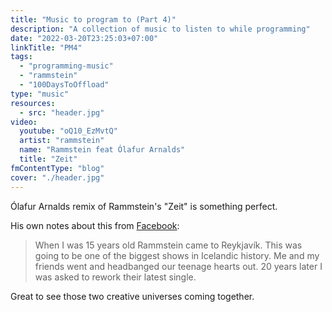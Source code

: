 ```yaml
---
title: "Music to program to (Part 4)"
description: "A collection of music to listen to while programming"
date: "2022-03-20T23:25:03+07:00"
linkTitle: "PM4"
tags:
  - "programming-music"
  - "rammstein"
  - "100DaysToOffload"
type: "music"
resources:
  - src: "header.jpg"
video:
  youtube: "oQ10_EzMvtQ"
  artist: "rammstein"
  name: "Rammstein feat Ólafur Arnalds"
  title: "Zeit"
fmContentType: "blog"
cover: "./header.jpg"
---
```


Ólafur Arnalds remix of Rammstein's "Zeit" is something perfect.

His own notes about this from [Facebook](https://www.facebook.com/olafurarnalds/posts/506424670842393):

> When I was 15 years old Rammstein came to Reykjavík. This was going to be one of the biggest shows in Icelandic history. Me and my friends went and headbanged our teenage hearts out. 20 years later I was asked to rework their latest single.

Great to see those two creative universes coming together.
